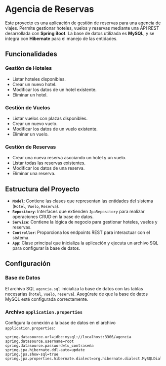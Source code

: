 # Agencia de Reservas

Este proyecto es una aplicación de gestión de reservas para una agencia de viajes. Permite gestionar hoteles, vuelos y reservas mediante una API REST desarrollada con **Spring Boot**. La base de datos utilizada es **MySQL**, y se integra con **Hibernate** para el manejo de las entidades.

## Funcionalidades

### Gestión de Hoteles
- Listar hoteles disponibles.
- Crear un nuevo hotel.
- Modificar los datos de un hotel existente.
- Eliminar un hotel.

### Gestión de Vuelos
- Listar vuelos con plazas disponibles.
- Crear un nuevo vuelo.
- Modificar los datos de un vuelo existente.
- Eliminar un vuelo.

### Gestión de Reservas
- Crear una nueva reserva asociando un hotel y un vuelo.
- Listar todas las reservas existentes.
- Modificar los datos de una reserva.
- Eliminar una reserva.

## Estructura del Proyecto

- **`Model`**: Contiene las clases que representan las entidades del sistema (`Hotel`, `Vuelo`, `Reserva`).
- **`Repository`**: Interfaces que extienden `JpaRepository` para realizar operaciones CRUD en la base de datos.
- **`Service`**: Contiene la lógica de negocio para gestionar hoteles, vuelos y reservas.
- **`Controller`**: Proporciona los endpoints REST para interactuar con el sistema.
- **`App`**: Clase principal que inicializa la aplicación y ejecuta un archivo SQL para configurar la base de datos.

## Configuración

### Base de Datos
El archivo SQL `agencia.sql` inicializa la base de datos con las tablas necesarias (`hotel`, `vuelo`, `reserva`). Asegúrate de que la base de datos MySQL esté configurada correctamente.

### Archivo `application.properties`
Configura la conexión a la base de datos en el archivo `application.properties`:

```properties
spring.datasource.url=jdbc:mysql://localhost:3306/agencia
spring.datasource.username=root
spring.datasource.password=tu_contraseña
spring.jpa.hibernate.ddl-auto=update
spring.jpa.show-sql=true
spring.jpa.properties.hibernate.dialect=org.hibernate.dialect.MySQLDialect
